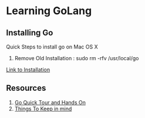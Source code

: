 # Learning GoLang

## Installing Go

Quick Steps to install go on Mac OS X

1. Remove Old Installation : sudo rm -rfv /usr/local/go

[Link to Installation](https://medium.com/golang-learn/quick-go-setup-guide-on-mac-os-x-956b327222b8)

## Resources

1. [Go Quick Tour and Hands On](https://tour.golang.org/welcome/1)
2. [Things To Keep in mind](http://devs.cloudimmunity.com/gotchas-and-common-mistakes-in-go-golang/)
